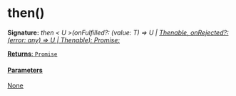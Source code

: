 # then()





**Signature:** _then < U >(onFulfilled?: (value: T) => U | [Thenable](../../web-apis/interface/thenable.md)<U>, onRejected?: (error: any) => U | Thenable<U>): [Promise](../../web-apis/class/promise.md)<U>;_

**Returns**: [`Promise`](../../web-apis/class/promise.md)<U>





#### Parameters
None


